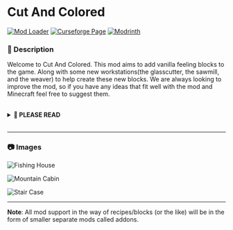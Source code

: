 ﻿
# Cut And Colored

[![Mod Loader](https://img.shields.io/badge/Mod%20Loader-Forge-green?style=for-the-badge "Forge Download")](https://files.minecraftforge.net)
[![Curseforge Page](https://img.shields.io/badge/Curseforge-Page-orange?style=for-the-badge&logo=curseforge "Curseforge page")](https://www.curseforge.com/minecraft/mc-mods/cut-and-colored)
[![Modrinth](https://img.shields.io/badge/Modrinth-Page-1bd96a?style=for-the-badge "Modrinth page")](https://modrinth.com/mod/cut-and-colored)
<br>

### **📘 Description**
Welcome to Cut And Colored. This mod aims to add vanilla feeling blocks to the game. Along with some new workstations(the glasscutter, the sawmill, and the weaver) to help create these new blocks. We are always looking to improve the mod, so if you have any ideas that fit well with the mod and Minecraft feel free to suggest them.

<br>
<details>
<summary><b>📜 PLEASE READ</b></summary>
<ul>
<li>You may use this mod in modpacks</li>
<li>You may translate this mod into any language (Just make a pull request on github)</li>
<li>You may make resource/data packs</li>
<hr>
<li>You may <b>NOT</b> publish/reupload this mod in any form (edited or not) on another site without asking first</li>
<li>You may <b>NOT</b> sell this mod or it's source code in any form</li>
</ul>
</details>
<br>

---

### **📷 Images**

![Fishing House](https://cdn-raw.modrinth.com//data/FXYNda4M/images/e430016cb304b5540e2171e7508ea2c607f3871c.png)

![Mountain Cabin](https://cdn-raw.modrinth.com//data/FXYNda4M/images/7182c36f649a389c6a306ab3d9c850a7af4c20d6.png)

![Stair Case](https://cdn-raw.modrinth.com//data/FXYNda4M/images/e3380cbc82003ec9d4b611dfe26ef894ce020b26.png)

---

**Note**: All mod support in the way of recipes/blocks (or the like) will be in the form of smaller separate mods called addons.